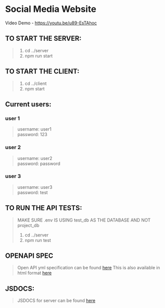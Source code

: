 # Social Media Website
Video Demo - https://youtu.be/u89-EsTAhoc
## TO START THE SERVER:

  >1) cd ../server
  >2) npm run start
  
## TO START THE CLIENT:
  
  > 1) cd ../client
  > 2) npm start
  
## Current users:
### user 1
  > username: user1  
  > password: 123  
### user 2  
  > username: user2  
  > password: password  
### user 3  
  > username: user3  
  > password: test  
  
## TO RUN THE API TESTS:
  > MAKE SURE .env IS USING test_db AS THE DATABASE AND NOT project_db
  > 1) cd ../server
  > 2) npm run test

## OPENAPI SPEC
 > Open API yml specification can be found [here](./server/schemas/openApiInterface.yml)
 > This is also available in html format [here](./server/docs/openapi)

## JSDOCS:
  > JSDOCS for server can be found [here](./server/docs/jsdocs)

